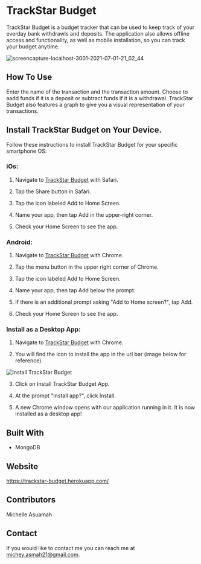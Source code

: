# TrackStar Budget

TrackStar Budget is a budget tracker that can be used to keep track of your everday bank withdrawls and deposits. The application also allows offline access and functionality, as well as mobile installation, so you can track your budget anytime.

![screencapture-localhost-3001-2021-07-01-21_02_44](https://user-images.githubusercontent.com/77217156/124209351-613a1980-dab7-11eb-800d-9abaf4b1b9b5.png)


## How To Use
Enter the name of the transaction and the transaction amount. Choose to aadd funds if it is a deposit or subtract funds if it is a withdrawal. TrackStar Budget also features a graph to give you a visual representation of your transactions.

## Install TrackStar Budget on Your Device.

Follow these instructions to install TrackStar Budget for your specific smartphone OS:

### iOs:

1. Navigate to [TrackStar Budget](https://trackstar-budget.herokuapp.com/) with Safari.

2. Tap the Share button in Safari.

3. Tap the icon labeled Add to Home Screen.

4. Name your app, then tap Add in the upper-right corner.

5. Check your Home Screen to see the app.

### Android:

1. Navigate to [TrackStar Budget](https://trackstar-budget.herokuapp.com/) with Chrome.

2. Tap the menu button in the upper right corner of Chrome.

3. Tap the icon labeled Add to Home Screen.

4. Name your app, then tap Add below the prompt.

5. If there is an additional prompt asking "Add to Home screen?", tap Add.

6. Check your Home Screen to see the app.

### Install as a Desktop App:

1. Navigate to [TrackStar Budget](https://trackstar-budget.herokuapp.com/) with Chrome.

2. You will find the icon to install the app in the url bar (image below for reference).

![Install TrackStar Budget](https://user-images.githubusercontent.com/77217156/124214788-c9d9c400-dac0-11eb-93d5-0428ca7f9aed.png)


3. Click on Install TrackStar Budget App.

4. At the prompt "Install app?", click Install.

5. A new Chrome window opens with our application running in it. It is now installed as a desktop app!


## Built With
* MongoDB

## Website
https://trackstar-budget.herokuapp.com/

## Contributors
Michelle Asuamah

## Contact
If you would like to contact me you can reach me at michey.asmah21@gmail.com.

